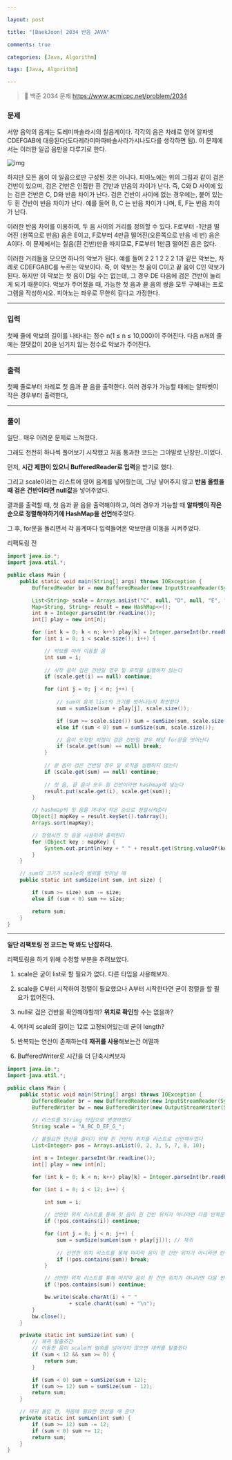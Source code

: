 ```yaml
---

layout: post

title: "[BaekJoon] 2034 반음 JAVA"

comments: true

categories: [Java, Algorithm]

tags: [Java, Algorithm]

---
```


> 🔗 백준 2034 문제 https://www.acmicpc.net/problem/2034

### **문제**

서양 음악의 음계는 도레미파솔라시의 칠음계이다. 각각의 음은 차례로 영어 알파벳 CDEFGAB에 대응된다(도다레라미마파바솔사라가시나도다를 생각하면 됨). 이 문제에서는 이러한 일곱 음만을 다루기로 한다.



![img](https://blog.kakaocdn.net/dn/cbnmzH/btrUb5lDHZx/HmkFccdFydpA3L4Jgv7s01/img.png)

하지만 모든 음이 이 일곱으로만 구성된 것은 아니다. 피아노에는 위의 그림과 같이 검은 건반이 있으며, 검은 건반은 인접한 흰 건반과 반음의 차이가 난다. 즉, C와 D 사이에 있는 검은 건반은 C, D와 반음 차이가 난다. 검은 건반이 사이에 없는 경우에는, 붙어 있는 두 흰 건반이 반음 차이가 난다. 예를 들어 B, C 는 반음 차이가 나며, E, F는 반음 차이가 난다.



이러한 반음 차이를 이용하여, 두 음 사이의 거리를 정의할 수 있다. F로부터 -1만큼 떨어진 (왼쪽으로 반음) 음은 E이고, F로부터 4만큼 떨어진(오른쪽으로 반음 네 번) 음은 A이다. 이 문제에서는 칠음(흰 건반)만을 따지므로, F로부터 1만큼 떨어진 음은 없다.



이러한 거리들을 모으면 하나의 악보가 된다. 예를 들어 2 2 1 2 2 2 1과 같은 악보는, 차례로 CDEFGABC를 누르는 악보이다. 즉, 이 악보는 첫 음이 C이고 끝 음이 C인 악보가 된다. 하지만 이 악보는 첫 음이 D일 수는 없는데, 그 경우 DE 다음에 검은 건반이 눌리게 되기 때문이다. 악보가 주어졌을 때, 가능한 첫 음과 끝 음의 쌍을 모두 구해내는 프로그램을 작성하시오. 피아노는 좌우로 무한히 길다고 가정한다.



------

### **입력**

첫째 줄에 악보의 길이를 나타내는 정수 n(1 ≤ n ≤ 10,000)이 주어진다. 다음 n개의 줄에는 절댓값이 20을 넘기지 않는 정수로 악보가 주어진다.

------

### **출력**

첫째 줄로부터 차례로 첫 음과 끝 음을 출력한다. 여러 경우가 가능할 때에는 알파벳이 작은 경우부터 출력한다,

------

### **풀이**

일단.. 매우 어려운 문제로 느껴졌다.

그래도 천천히 하나씩 풀어보기 시작했고 처음 통과한 코드는 그야말로 난장판..이었다.

먼저, **시간 제한이 있으니 BufferedReader로 입력**을 받기로 했다.

그리고 scale이라는 리스트에 영어 음계를 넣어줬는데, 그냥 넣어주지 않고 **반음 올렸을 때 검은 건반이라면 null값**을 넣어주었다.

결과를 출력할 때, 첫 음과 끝 음을 출력해야하고, 여러 경우가 가능할 때 **알파벳이 작은 순으로 정렬해야하기에 HashMap을 선언**해주었다.

그 후, for문을 돌리면서 각 음계마다 입력들어온 악보만큼 이동을 시켜주었다.



리팩토링 전

```java
import java.io.*;
import java.util.*;

public class Main {
    public static void main(String[] args) throws IOException {
        BufferedReader br = new BufferedReader(new InputStreamReader(System.in));

        List<String> scale = Arrays.asList("C", null, "D", null, "E", "F", null, "G", null, "A", null, "B");
        Map<String, String> result = new HashMap<>();
        int n = Integer.parseInt(br.readLine());
        int[] play = new int[n];

        for (int k = 0; k < n; k++) play[k] = Integer.parseInt(br.readLine());
        for (int i = 0; i < scale.size(); i++) {

            // 악보를 따라 이동할 음
            int sum = i; 
            
            // 시작 음이 검은 건반일 경우 밑 로직을 실행하지 않는다
            if (scale.get(i) == null) continue; 

            for (int j = 0; j < n; j++) {
            
                // sum이 음계 list의 크기를 벗어나는지 확인한다
                sum = sumSize(sum + play[j], scale.size()); 

                if (sum >= scale.size()) sum = sumSize(sum, scale.size());
                else if (sum < 0) sum = sumSize(sum, scale.size());

                // 음이 도착한 지점이 검은 건반일 경우 해당 for문을 벗어난다
                if (scale.get(sum) == null) break; 
            }
            
            // 끝 음이 검은 건반일 경우 밑 로직을 실행하지 않는다
            if (scale.get(sum) == null) continue; 
            
            // 첫 음, 끝 음이 모두 흰 건반이라면 hashmap에 넣는다
            result.put(scale.get(i), scale.get(sum)); 
        }

        // hashmap의 첫 음을 꺼내어 작은 순으로 정렬시켜준다
        Object[] mapKey = result.keySet().toArray(); 
        Arrays.sort(mapKey); 

        // 정렬시킨 첫 음을 사용하여 출력한다
        for (Object key : mapKey) { 
            System.out.println(key + " " + result.get(String.valueOf(key)));
        }
    }

    // sum의 크기가 scale의 범위를 벗어날 때
    public static int sumSize(int sum, int size) {

        if (sum >= size) sum -= size;
        else if (sum < 0) sum += size;

        return sum;
    }
}
```



------

**일단 리팩토링 전 코드는 딱 봐도 난잡하다.**



리팩토링을 하기 위해 수정할 부분을 추려보았다.

1. scale은 굳이 list로 할 필요가 없다. 다른 타입을 사용해보자.

2. scale을 C부터 시작하여 정렬이 필요했으나 A부터 시작한다면 굳이 정렬을 할 필요가 없어진다.

3. null로 검은 건반을 확인해야할까? **위치로 확인**할 수는 없을까?

4. 어차피 scale의 길이는 12로 고정되어있는데 굳이 length?

5. 반복되는 연산이 존재하는데 **재귀를 사용**해보는건 어떨까

6. BufferedWriter로 시간을 더 단축시켜보자



```java
import java.io.*;
import java.util.*;

public class Main {
    public static void main(String[] args) throws IOException {
        BufferedReader br = new BufferedReader(new InputStreamReader(System.in));
        BufferedWriter bw = new BufferedWriter(new OutputStreamWriter(System.out));

        // 리스트를 String 타입으로 변경하였다
        String scale = "A_BC_D_EF_G_";
        
        // 불필요한 연산을 줄이기 위해 흰 건반의 위치를 리스트로 선언해두었다
        List<Integer> pos = Arrays.asList(0, 2, 3, 5, 7, 8, 10); 

        int n = Integer.parseInt(br.readLine());
        int[] play = new int[n];

        for (int k = 0; k < n; k++) play[k] = Integer.parseInt(br.readLine());

        for (int i = 0; i < 12; i++) {

            int sum = i;
            
            // 선언한 위치 리스트를 통해 첫 음이 흰 건반 위치가 아니라면 다음 반복문으로 넘어간다
            if (!pos.contains(i)) continue; 

            for (int j = 0; j < n; j++) {
                sum = sumSize(sumLen(sum + play[j])); // 재귀
                
                // 선언한 위치 리스트를 통해 마지막 음이 흰 건반 위치가 아니라면 반복문을 빠져나온다
                if (!pos.contains(sum)) break; 
            }

            // 선언한 위치 리스트를 통해 마지막 음이 흰 건반 위치가 아니라면 다음 반복문으로 넘어간다
            if (!pos.contains(sum)) continue; 

            bw.write(scale.charAt(i) + " "
                    + scale.charAt(sum) + "\n");
        }
        bw.close();
    }

    private static int sumSize(int sum) {
        // 재귀 탈출조건
        // 이동한 음이 scale의 범위를 넘어가지 않으면 재귀를 탈출한다
        if (sum < 12 && sum >= 0) {
            return sum;
        }

        if (sum < 0) sum = sumSize(sum + 12); 
        if (sum >= 12) sum = sumSize(sum - 12);
        return sum;
    }

    // 재귀 돌입 전, 처음에 필요한 연산을 해 준다
    private static int sumLen(int sum) { 
        if (sum >= 12) sum -= 12;
        if (sum < 0) sum += 12;
        return sum;
    }
}
```
